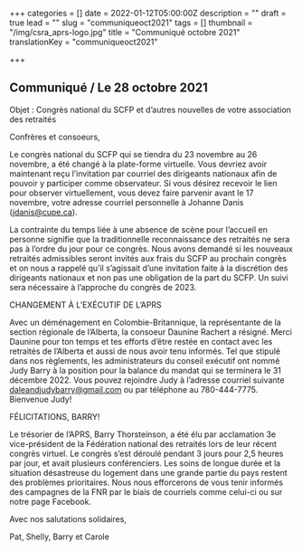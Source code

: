 +++
categories = []
date = 2022-01-12T05:00:00Z
description = ""
draft = true
lead = ""
slug = "communiqueoct2021"
tags = []
thumbnail = "/img/csra_aprs-logo.jpg"
title = "Communiqué octobre 2021"
translationKey = "communiqueoct2021"

+++
## **Communiqué** / Le 28 octobre 2021

Objet : Congrès national du SCFP et d’autres nouvelles de votre association des retraités

Confrères et consoeurs,

Le congrès national du SCFP qui se tiendra du 23 novembre au 26 novembre, a été changé à la plate-forme virtuelle. Vous devriez avoir maintenant reçu l’invitation par courriel des dirigeants nationaux afin de pouvoir y participer comme observateur. Si vous désirez recevoir le lien pour observer virtuellement, vous devez faire parvenir avant le 17 novembre, votre adresse courriel personnelle à Johanne Danis ([jdanis@cupe.ca](mailto:jdanis@cupe.ca)).

La contrainte du temps liée à une absence de scène pour l’accueil en personne signifie que la traditionnelle reconnaissance des retraités ne sera pas à l’ordre du jour pour ce congrès. Nous avons demandé si les nouveaux retraités admissibles seront invités aux frais du SCFP au prochain congrès et on nous a rappelé qu’il s’agissait d’une invitation faite à la discrétion des dirigeants nationaux et non pas une obligation de la part du SCFP. Un suivi sera nécessaire à l’approche du congrès de 2023.

CHANGEMENT À L’EXÉCUTIF DE L’APRS

Avec un déménagement en Colombie-Britannique, la représentante de la section régionale de l’Alberta, la consoeur Daunine Rachert a résigné. Merci Daunine pour ton temps et tes efforts d’être restée en contact avec les retraités de l’Alberta et aussi de nous avoir tenu informés. Tel que stipulé dans nos règlements, les administrateurs du conseil exécutif ont nommé Judy Barry à la position pour la balance du mandat qui se terminera le 31 décembre 2022. Vous pouvez rejoindre Judy à l’adresse courriel suivante [daleandjudybarry@gmail.com](mailto:daleandjudybarry@gmail.com) ou par téléphone au 780-444-7775. Bienvenue Judy!

FÉLICITATIONS, BARRY!

Le trésorier de l’APRS, Barry Thorsteinson, a été élu par acclamation 3e vice-président de la Fédération national des retraités lors de leur récent congrès virtuel. Le congrès s’est déroulé pendant 3 jours pour 2,5 heures par jour, et avait plusieurs conférenciers. Les soins de longue durée et la situation désastreuse du logement dans une grande partie du pays restent des problèmes prioritaires. Nous nous efforcerons de vous tenir informés des campagnes de la FNR par le biais de courriels comme celui-ci ou sur notre page Facebook.

Avec nos salutations solidaires,

Pat, Shelly, Barry et Carole